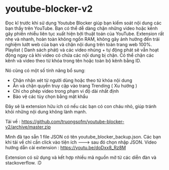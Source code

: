 # youtube-blocker-v2
Đọc kĩ trước khi sử dụng
Youtube Blocker giúp bạn kiểm soát nội dung các bạn thấy trên YouTube.
Bạn có thể dễ dàng chặn những video hoặc kênh gây phiền nhiễu liên tục xuất hiện bởi thuật toán của YouTube.
Extension rất nhẹ và nhanh, hoàn toàn không ngốn RAM, không gây ảnh hưởng đến trải nghiệm lướt web của bạn và chặn nội dung trên toàn trang web 100%.
Playlist ( Danh sách phát) và các video nhúng + tự động phát sẽ vẫn hoạt động ngay cả khi video có chứa các nội dung bị chặn.
Có thể chặn các kênh và video theo từ khóa trong tên hoặc toàn bộ kênh bằng ID.

Nó cũng có một số tính năng bổ sung:
- Chặn nhận xét từ người dùng hoặc theo từ khóa nội dung
- Ẩn và chặn quyền truy cập vào trang Trending ( Xu hướng )
- Chỉ cho phép video trong phạm vi độ dài nhất định
- Bảo vệ các tùy chọn bằng mật khẩu

Đây sẽ là extension hữu ích có nếu các bạn có con cháu nhỏ, giúp tránh khỏi những nội dung không lành mạnh.

Tải về : https://github.com/truongsofm/youtube-blocker-v2/archive/master.zip

Mình đã tạo sẵn 1 file JSON có tên youtube_blocker_backup.json. Các bạn khi tải về chỉ cần click vào tiện ích ---> sau đó chọn nhập JSON.
Video hướng dẫn cài extension : https://youtu.be/doDxx8_Rz8M

Extension có sử dụng và kết hợp nhiều mã nguồn mở từ các diễn đàn và stackoverflow. :D

